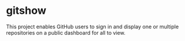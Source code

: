 # gitshow

This project enables GitHub users to sign in and display one or multiple repositories on a public dashboard for all to view.
